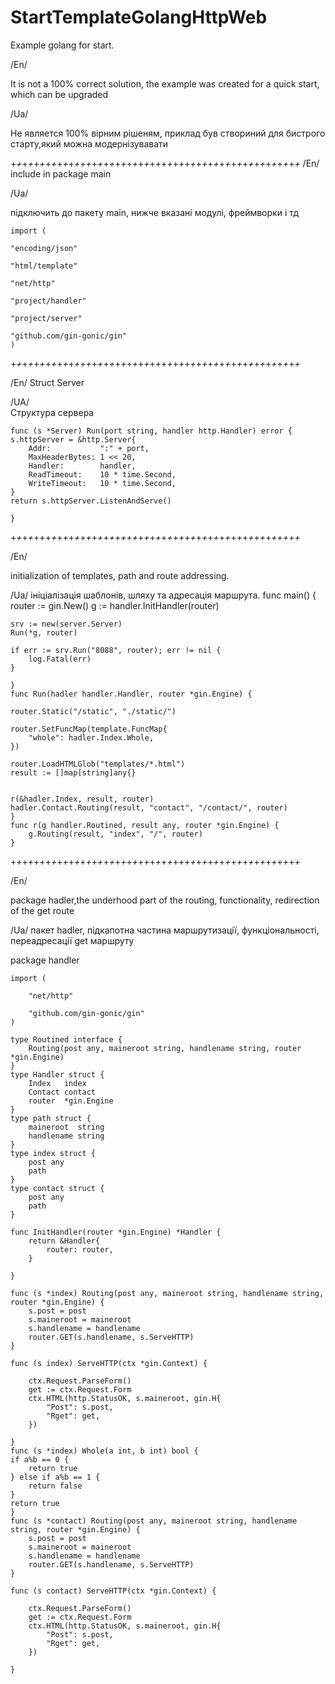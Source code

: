 # StartTemplateGolangHttpWeb
 
 Example golang for start.
 
 /En/
 
It is not a 100% correct solution, the example was created for a quick start, which can be upgraded

 /Ua/
 
Не является 100% вірним рішеням, приклад був створиний для бистрого старту,який можна модернізувавати

+*+*+*+*+*+*+*+*+*+*+*+*+*+*+*+*+*+*+*+*+*+*+*+*+*+*+*+*+*+*+*+*+*+*+*+*+*+*+*+*+*+*+*+*+*+*+*+*+*+*
  /En/
 include in package main
 
 /Ua/
 
 підключить до пакету main, нижче вказані модулі, фреймворки і тд

	import (
	
    "encoding/json"
    
	"html/template"
    
	"net/http"
    
	"project/handler"
    
	"project/server"
    
	"github.com/gin-gonic/gin"
	)
+*+*+*+*+*+*+*+*+*+*+*+*+*+*+*+*+*+*+*+*+*+*+*+*+*+*+*+*+*+*+*+*+*+*+*+*+*+*+*+*+*+*+*+*+*+*+*+*+*+*

		
/En/
Struct Server
	
/UA/	
Структура сервера


	func (s *Server) Run(port string, handler http.Handler) error {
	s.httpServer = &http.Server{
		Addr:           ":" + port,
		MaxHeaderBytes: 1 << 20,
		Handler:        handler,
		ReadTimeout:    10 * time.Second,
		WriteTimeout:   10 * time.Second,
	}
	return s.httpServer.ListenAndServe()

	}

+*+*+*+*+*+*+*+*+*+*+*+*+*+*+*+*+*+*+*+*+*+*+*+*+*+*+*+*+*+*+*+*+*+*+*+*+*+*+*+*+*+*+*+*+*+*+*+*+*+*

/En/

initialization of templates, path and route addressing.

/Ua/
ініціалізація шаблонів, шляху та адресація маршрута.
	func main() {
	router := gin.New()
	g := handler.InitHandler(router)

	srv := new(server.Server)
	Run(*g, router)

	if err := srv.Run("8088", router); err != nil {
		log.Fatal(err)
	}

	}
	func Run(hadler handler.Handler, router *gin.Engine) {

	router.Static("/static", "./static/")

	router.SetFuncMap(template.FuncMap{
		"whole": hadler.Index.Whole,
	})

	router.LoadHTMLGlob("templates/*.html")
	result := []map[string]any{}


	r(&hadler.Index, result, router)
	hadler.Contact.Routing(result, "contact", "/contact/", router)
	}
	func r(g handler.Routined, result any, router *gin.Engine) {
		g.Routing(result, "index", "/", router)
	}
	
+*+*+*+*+*+*+*+*+*+*+*+*+*+*+*+*+*+*+*+*+*+*+*+*+*+*+*+*+*+*+*+*+*+*+*+*+*+*+*+*+*+*+*+*+*+*+*+*+*+*

/En/

package hadler,the underhood part of the routing, functionality, redirection of the get route

/Ua/
пакет hadler, підкапотна частина маршрутизації, функціональності, переадресації get маршруту

  package handler

	import (
	
		"net/http"

		"github.com/gin-gonic/gin"
	)

	type Routined interface {
		Routing(post any, maineroot string, handlename string, router *gin.Engine)
	}
	type Handler struct {
		Index   index
		Contact contact
		router  *gin.Engine
	}
	type path struct {
		maineroot  string
		handlename string
	}
	type index struct {
		post any
		path
	}
	type contact struct {
		post any
		path
	}

	func InitHandler(router *gin.Engine) *Handler {
		return &Handler{
			router: router,
		}

	}

	func (s *index) Routing(post any, maineroot string, handlename string, router *gin.Engine) {
		s.post = post
		s.maineroot = maineroot
		s.handlename = handlename
		router.GET(s.handlename, s.ServeHTTP)
	}

	func (s index) ServeHTTP(ctx *gin.Context) {

		ctx.Request.ParseForm()
		get := ctx.Request.Form
		ctx.HTML(http.StatusOK, s.maineroot, gin.H{
			"Post": s.post,
			"Rget": get,
		})

	}
	func (s *index) Whole(a int, b int) bool {
	if a%b == 0 {
		return true
	} else if a%b == 1 {
		return false
	}
	return true
	}
	func (s *contact) Routing(post any, maineroot string, handlename string, router *gin.Engine) {
		s.post = post
		s.maineroot = maineroot
		s.handlename = handlename
		router.GET(s.handlename, s.ServeHTTP)
	}

	func (s contact) ServeHTTP(ctx *gin.Context) {

		ctx.Request.ParseForm()
		get := ctx.Request.Form
		ctx.HTML(http.StatusOK, s.maineroot, gin.H{
			"Post": s.post,
			"Rget": get,
		})

	}

